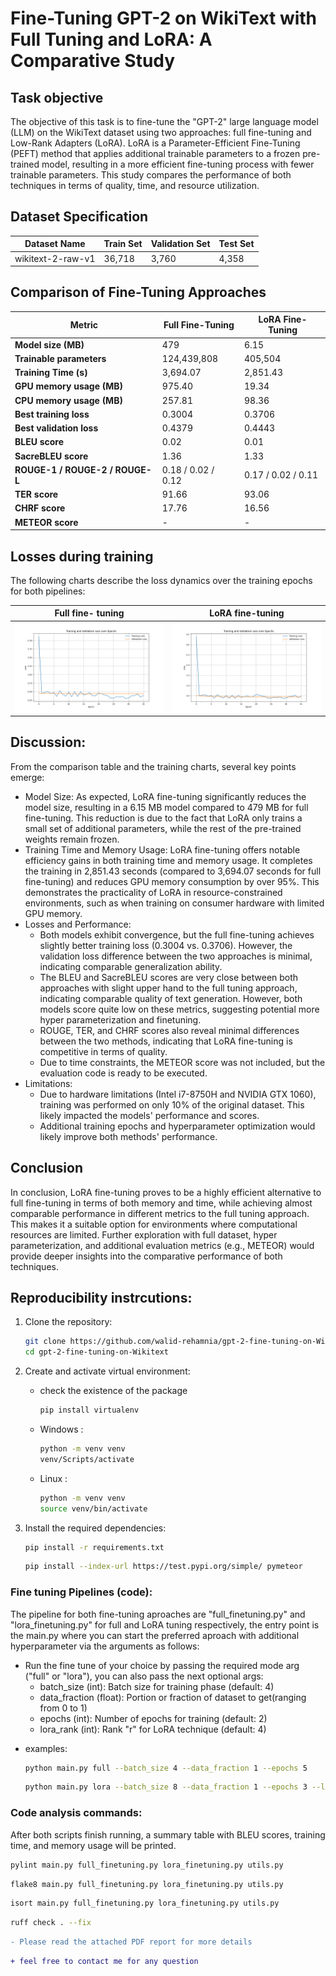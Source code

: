 # Fine-Tuning GPT-2 on WikiText with Full Tuning and LoRA: A Comparative Study

## Task objective
The objective of this task is to fine-tune the "GPT-2" large language model (LLM) on the WikiText dataset using two approaches: full fine-tuning and Low-Rank Adapters (LoRA). LoRA is a Parameter-Efficient Fine-Tuning (PEFT) method that applies additional trainable parameters to a frozen pre-trained model, resulting in a more efficient fine-tuning process with fewer trainable parameters. This study compares the performance of both techniques in terms of quality, time, and resource utilization.

## Dataset Specification

| **Dataset Name**        | **Train Set** | **Validation Set** | **Test Set** |
|-------------------------|---------------|--------------------|--------------|
| wikitext-2-raw-v1      | 36,718        | 3,760              | 4,358        |


## Comparison of Fine-Tuning Approaches

| **Metric**                            | **Full Fine-Tuning** | **LoRA Fine-Tuning** |
|---------------------------------------|----------------------|----------------------|
| **Model size (MB)**                   | 479                  | 6.15                 |
| **Trainable parameters**              | 124,439,808          | 405,504              |
| **Training Time (s)**                 | 3,694.07             | 2,851.43             |
| **GPU memory usage (MB)**             | 975.40               | 19.34                |
| **CPU memory usage (MB)**             | 257.81               | 98.36                |
| **Best training loss**                | 0.3004               | 0.3706               |
| **Best validation loss**              | 0.4379               | 0.4443               |
| **BLEU score**                        | 0.02                 | 0.01                 |
| **SacreBLEU score**                   | 1.36                 | 1.33                 |
| **ROUGE-1 / ROUGE-2 / ROUGE-L**       | 0.18 / 0.02 / 0.12   | 0.17 / 0.02 / 0.11   |
| **TER score**                         | 91.66                | 93.06                |
| **CHRF score**                        | 17.76                | 16.56                |
| **METEOR score**                      | -                    | -                    |

## Losses during training
The following charts describe the loss dynamics over the training epochs for both pipelines:
      
Full fine- tuning             |  LoRA fine-tuning
:-------------------------:|:-------------------------:
![ ](full_last.png)      |  ![alt text](lora_last.png)

## Discussion:

From the comparison table and the training charts, several key points emerge:
* Model Size: As expected, LoRA fine-tuning significantly reduces the model size, resulting in a 6.15 MB model compared to 479 MB for full fine-tuning. This reduction is due to the fact that LoRA only trains a small set of additional parameters, while the rest of the pre-trained weights remain frozen.
* Training Time and Memory Usage: LoRA fine-tuning offers notable efficiency gains in both training time and memory usage. It completes the training in 2,851.43 seconds (compared to 3,694.07 seconds for full fine-tuning) and reduces GPU memory consumption by over 95%. This demonstrates the practicality of LoRA in resource-constrained environments, such as when training on consumer hardware with limited GPU memory.
* Losses and Performance:
   * Both models exhibit convergence, but the full fine-tuning achieves slightly better training loss (0.3004 vs. 0.3706). However, the validation loss difference between the two approaches is minimal, indicating comparable generalization ability.
   * The BLEU and SacreBLEU scores are very close between both approaches with slight upper hand to the full tuning approach, indicating comparable quality of text generation. However, both models score quite low on these metrics, suggesting potential more hyper parameterization and finetuning.
   * ROUGE, TER, and CHRF scores also reveal minimal differences between the two methods, indicating that LoRA fine-tuning is competitive in terms of quality.
   * Due to time constraints, the METEOR score was not included, but the evaluation code is ready to be executed.
* Limitations:
   * Due to hardware limitations (Intel i7-8750H and NVIDIA GTX 1060), training was performed on only 10% of the original dataset. This likely impacted the models' performance and scores.
   * Additional training epochs and hyperparameter optimization would likely improve both methods' performance.


## Conclusion
In conclusion, LoRA fine-tuning proves to be a highly efficient alternative to full fine-tuning
in terms of both memory and time, while achieving almost comparable performance in
different metrics to the full tuning approach. This makes it a suitable option for environments where computational resources
are limited. Further exploration with full dataset, hyper parameterization, and additional evaluation metrics (e.g., METEOR) would provide deeper insights into the comparative performance of both
techniques.


## Reproducibility instrcutions:

1. Clone the repository:
   ```bash
   git clone https://github.com/walid-rehamnia/gpt-2-fine-tuning-on-Wikitext
   cd gpt-2-fine-tuning-on-Wikitext
   ```

2. Create and activate virtual environment:

    - check the existence of the package
        ```bash
        pip install virtualenv
        ```

    - Windows : 
        ```bash
        python -m venv venv
        venv/Scripts/activate
        ```
    - Linux : 
        ```bash
        python -m venv venv
        source venv/bin/activate
        ```

3. Install the required dependencies:
   ```bash
   pip install -r requirements.txt
   ```
   ```bash
   pip install --index-url https://test.pypi.org/simple/ pymeteor
   ```

### Fine tuning Pipelines (code):
The pipeline for both fine-tuning aproaches are "full_finetuning.py" and "lora_finetuning.py" for full and LoRA tuning respectively, the entry point is the main.py where you can start the preferred aproach  with additional hyperparameter via the arguments as follows:

- Run the fine tune of your choice by passing the required mode arg ("full" or "lora"),
  you can also pass the next optional args: 
   - batch_size (int): Batch size for training phase (default: 4)
   - data_fraction (float): Portion or fraction of dataset to get(ranging from 0 to 1)
   - epochs (int): Number of epochs for training (default: 2)
   - lora_rank (int): Rank "r" for LoRA technique (default: 4)

+ examples:
   ```bash
   python main.py full --batch_size 4 --data_fraction 1 --epochs 5
   ```
   ```bash
   python main.py lora --batch_size 8 --data_fraction 1 --epochs 3 --lora_rank 8
   ```

### Code analysis commands:
   After both scripts finish running, a summary table with BLEU scores, training time, and memory usage will be printed.
```bash
pylint main.py full_finetuning.py lora_finetuning.py utils.py
```
```bash
flake8 main.py full_finetuning.py lora_finetuning.py utils.py
```
```bash
isort main.py full_finetuning.py lora_finetuning.py utils.py
```
```bash
ruff check . --fix
```

```diff
- Please read the attached PDF report for more details
```

```diff
+ feel free to contact me for any question
```